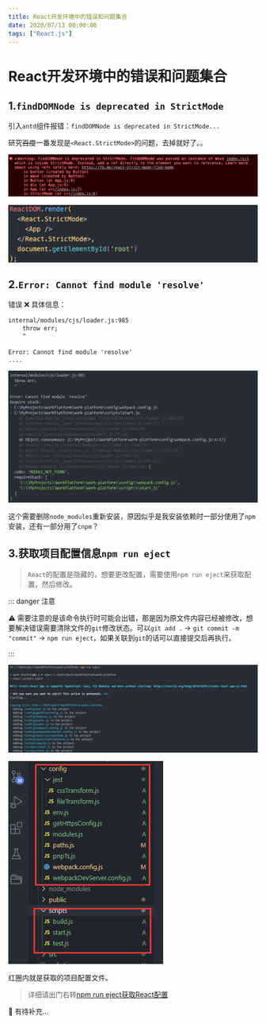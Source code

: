 ```yaml
---
title: React开发环境中的错误和问题集合
date: 2020/07/13 00:00:00
tags: ["React.js"]
---
```


# React开发环境中的错误和问题集合

<ClientOnly>
  <display-bar :displayData="$frontmatter"></display-bar>
</ClientOnly>

## 1.`findDOMNode is deprecated in StrictMode`

引入`antd`组件报错：`findDOMNode is deprecated in StrictMode...`

研究~~百度~~一番发现是`<React.StrictMode>`的问题，去掉就好了。。

![react-errors-01](/images/frontend/react/react-errors-01.png)

![react-errors-02](/images/frontend/react/react-errors-02.png)

## 2.`Error: Cannot find module 'resolve'`

错误 ❌ 具体信息：

```
internal/modules/cjs/loader.js:985
	throw err;
	^

Error: Cannot find module 'resolve'
....
```

![react-errors-03](/images/frontend/react/react-errors-03.png)

这个需要删除`node_modules`重新安装，原因似乎是我安装依赖时一部分使用了`npm`安装，还有一部分用了`cnpm`？

## 3.获取项目配置信息`npm run eject`

> `React`的配置是隐藏的，想要更改配置，需要使用`npm run eject`来获取配置，然后修改。

::: danger 注意

⚠️ 需要注意的是该命令执行时可能会出错，那是因为原文件内容已经被修改，想要解决错误需要清除文件的`git`修改状态。可以`git add .` -> `git commit -m "commit"` -> `npm run eject`，如果关联到`git`的话可以直接提交后再执行。

:::

![react-errors-04](/images/frontend/react/react-errors-04.png)

![react-errors-05](/images/frontend/react/react-errors-05.png)

红圈内就是获取的项目配置文件。

> 详细请出门右转[npm run eject获取React配置](/blog/frontend/react/npm-run-eject.html)

🍗 有待补充...

